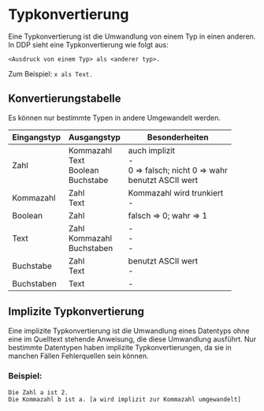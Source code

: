 # Typkonvertierung
Eine Typkonvertierung ist die Umwandlung von einem Typ in einen anderen. In DDP sieht eine Typkonvertierung wie folgt aus:

```ddp
<Ausdruck von einem Typ> als <anderer typ>.
```

Zum Beispiel: `x als Text.`

## Konvertierungstabelle
Es können nur bestimmte Typen in andere Umgewandelt werden.

| Eingangstyp | Ausgangstyp                                     | Besonderheiten                                                               |
|-------------|-------------------------------------------------|------------------------------------------------------------------------------|
| Zahl        | Kommazahl <br> Text <br> Boolean <br> Buchstabe | auch implizit <br>-<br> 0 => falsch; nicht 0 => wahr <br> benutzt ASCII wert |
| Kommazahl   | Zahl <br> Text                                  | Kommazahl wird trunkiert <br> -                                              |
| Boolean     | Zahl                                            | falsch => 0; wahr => 1                                                       |
| Text        | Zahl <br> Kommazahl <br> Buchstaben             | -<br>-<br>-<br>                                                              |
| Buchstabe   | Zahl <br> Text                                  | benutzt ASCII wert <br> -                                                    |
| Buchstaben  | Text                                            | -                                                                            |

## Implizite Typkonvertierung
Eine implizite Typkonvertierung ist die Umwandlung eines Datentyps ohne eine im Quelltext stehende Anweisung, die diese Umwandlung ausführt. Nur bestimmte Datentypen haben implizite Typkonvertierungen, da sie in manchen Fällen Fehlerquellen sein können.

### Beispiel:
```ddp
Die Zahl a ist 2.
Die Kommazahl b ist a. [a wird implizit zur Kommazahl umgewandelt]
``` 